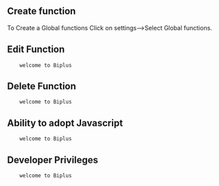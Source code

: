 ## Create function
 
 To Create a Global functions Click on settings-->Select Global functions.

## Edit Function

        welcome to Biplus


## Delete Function

        welcome to Biplus


## Ability to adopt Javascript


        welcome to Biplus

## Developer Privileges


        welcome to Biplus

<!--stackedit_data:
eyJoaXN0b3J5IjpbLTExNjg4NTQxMjhdfQ==
-->